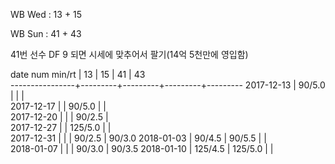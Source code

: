 WB Wed : 13 + 15

WB Sun : 41 + 43

41번 선수 DF 9 되면 시세에 맞추어서 팔기(14억 5천만에 영입함)

date num min/rt |    13   |    15   |    41   |    43   
----------------+---------+---------+---------+---------
2017-12-13      |  90/5.0 |         |         |        
2017-12-17      |         |  90/5.0 |         |        
2017-12-20      |         |         |  90/2.5 |        
2017-12-27      |         | 125/5.0 |         |        
2017-12-31      |         |         |  90/2.5 |  90/3.0
2018-01-03      |  90/4.5 |  90/5.5 |         |        
2018-01-07      |         |         |  90/3.0 |  90/3.5
2018-01-10      | 125/4.5 | 125/5.0 |         |        

